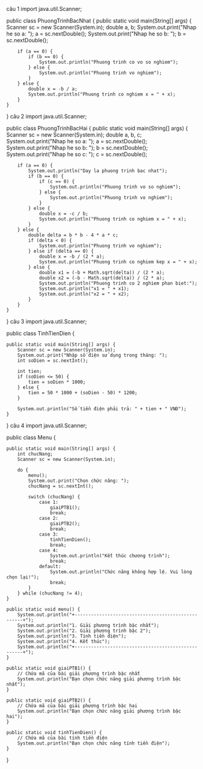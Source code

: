 câu 1
import java.util.Scanner;

public class PhuongTrinhBacNhat {
    public static void main(String[] args) {
        Scanner sc = new Scanner(System.in);
        double a, b;
        System.out.print("Nhap he so a: ");
        a = sc.nextDouble();
        System.out.print("Nhap he so b: ");
        b = sc.nextDouble();

        if (a == 0) {
            if (b == 0) {
                System.out.println("Phuong trinh co vo so nghiem");
            } else {
                System.out.println("Phuong trinh vo nghiem");
            }
        } else {
            double x = -b / a;
            System.out.println("Phuong trinh co nghiem x = " + x);
        }
    }
}
câu 2
import java.util.Scanner;

public class PhuongTrinhBacHai {
    public static void main(String[] args) {
        Scanner sc = new Scanner(System.in);
        double a, b, c;
        System.out.print("Nhap he so a: ");
        a = sc.nextDouble();
        System.out.print("Nhap he so b: ");
        b = sc.nextDouble();
        System.out.print("Nhap he so c: ");
        c = sc.nextDouble();

        if (a == 0) {
            System.out.println("Day la phuong trinh bac nhat");
            if (b == 0) {
                if (c == 0) {
                    System.out.println("Phuong trinh vo so nghiem");
                } else {
                    System.out.println("Phuong trinh vo nghiem");
                }
            } else {
                double x = -c / b;
                System.out.println("Phuong trinh co nghiem x = " + x);
            }
        } else {
            double delta = b * b - 4 * a * c;
            if (delta < 0) {
                System.out.println("Phuong trinh vo nghiem");
            } else if (delta == 0) {
                double x = -b / (2 * a);
                System.out.println("Phuong trinh co nghiem kep x = " + x);
            } else {
                double x1 = (-b + Math.sqrt(delta)) / (2 * a);
                double x2 = (-b - Math.sqrt(delta)) / (2 * a);
                System.out.println("Phuong trinh co 2 nghiem phan biet:");
                System.out.println("x1 = " + x1);
                System.out.println("x2 = " + x2);
            }
        }
    }
}
câu 3
import java.util.Scanner;

public class TinhTienDien {

    public static void main(String[] args) {
        Scanner sc = new Scanner(System.in);
        System.out.print("Nhập số điện sử dụng trong tháng: ");
        int soDien = sc.nextInt();

        int tien;
        if (soDien <= 50) {
            tien = soDien * 1000;
        } else {
            tien = 50 * 1000 + (soDien - 50) * 1200;
        }

        System.out.println("Số tiền điện phải trả: " + tien + " VNĐ");
    }

}
câu 4 
import java.util.Scanner;

public class Menu {

    public static void main(String[] args) {
        int chucNang;
        Scanner sc = new Scanner(System.in);

        do {
            menu();
            System.out.print("Chọn chức năng: ");
            chucNang = sc.nextInt();

            switch (chucNang) {
                case 1:
                    giaiPTB1();
                    break;
                case 2:
                    giaiPTB2();
                    break;
                case 3:
                    tinhTienDien();
                    break;
                case 4:
                    System.out.println("Kết thúc chương trình");
                    break;
                default:
                    System.out.println("Chức năng không hợp lệ. Vui lòng chọn lại!");
                    break;
            }
        } while (chucNang != 4);
    }

    public static void menu() {
        System.out.println("+---------------------------------------------------+");
        System.out.println("1. Giải phương trình bậc nhất");
        System.out.println("2. Giải phương trình bậc 2");
        System.out.println("3. Tính tiền điện");
        System.out.println("4. Kết thúc");
        System.out.println("+---------------------------------------------------+");
    }

    public static void giaiPTB1() {
        // Chứa mã của bài giải phương trình bậc nhất
        System.out.println("Bạn chọn chức năng giải phương trình bậc nhất");
    }

    public static void giaiPTB2() {
        // Chứa mã của bài giải phương trình bậc hai
        System.out.println("Bạn chọn chức năng giải phương trình bậc hai");
    }

    public static void tinhTienDien() {
        // Chứa mã của bài tính tiền điện
        System.out.println("Bạn chọn chức năng tính tiền điện");
    }

}
